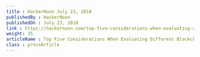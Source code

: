 ```yaml
---
title : HackerNoon July 23, 2018
publishedBy : HackerNoon
publishedOn : July 23, 2018
link : https://hackernoon.com/top-five-considerations-when-evaluating-different-blockchains-486517dda14
weight: 35
articleName : Top Five Considerations When Evaluating Different Blockchains
class : pressArticle
---
```

